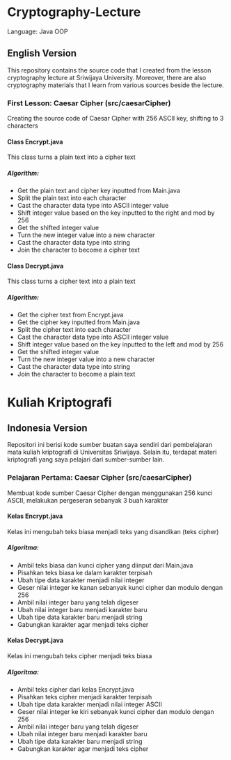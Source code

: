 # Cryptography-Lecture
Language: Java OOP

## English Version
This repository contains the source code that I created from the lesson cryptography lecture at Sriwijaya University. Moreover, there are also cryptography materials that I learn from various sources beside the lecture.

  ### First Lesson: Caesar Cipher (src/caesarCipher)
  Creating the source code of Caesar Cipher with 256 ASCII key, shifting to 3 characters
  #### Class Encrypt.java
  This class turns a plain text into a cipher text
  ##### Algorithm:
  - Get the plain text and cipher key inputted from Main.java
  - Split the plain text into each character
  - Cast the character data type into ASCII integer value
  - Shift integer value based on the key inputted to the right and mod by 256
  - Get the shifted integer value
  - Turn the new integer value into a new character
  - Cast the character data type into string
  - Join the character to become a cipher text


  #### Class Decrypt.java
  This class turns a cipher text into a plain text
  ##### Algorithm:
  - Get the cipher text from Encrypt.java
  - Get the cipher key inputted from Main.java
  - Split the cipher text into each character
  - Cast the character data type into ASCII integer value
  - Shift integer value based on the key inputted to the left and mod by 256
  - Get the shifted integer value
  - Turn the new integer value into a new character
  - Cast the character data type into string
  - Join the character to become a plain text

# Kuliah Kriptografi
## Indonesia Version
Repositori ini berisi kode sumber buatan saya sendiri dari pembelajaran mata kuliah kriptografi di Universitas Sriwijaya. Selain itu, terdapat materi kriptografi yang saya pelajari dari sumber-sumber lain.

  ### Pelajaran Pertama: Caesar Cipher (src/caesarCipher)
  Membuat kode sumber Caesar Cipher dengan menggunakan 256 kunci ASCII, melakukan pergeseran sebanyak 3 buah karakter
  #### Kelas Encrypt.java
  Kelas ini mengubah teks biasa menjadi teks yang disandikan (teks cipher)  
  ##### Algoritma:
  - Ambil teks biasa dan kunci cipher yang diinput dari Main.java
  - Pisahkan teks biasa ke dalam karakter terpisah
  - Ubah tipe data karakter menjadi nilai integer
  - Geser nilai integer ke kanan sebanyak kunci cipher dan modulo dengan 256
  - Ambil nilai integer baru yang telah digeser
  - Ubah nilai integer baru menjadi karakter baru
  - Ubah tipe data karakter baru menjadi string
  - Gabungkan karakter agar menjadi teks cipher


  #### Kelas Decrypt.java
  Kelas ini mengubah teks cipher menjadi teks biasa
  ##### Algoritma:
  - Ambil teks cipher dari kelas Encrypt.java
  - Pisahkan teks cipher menjadi karakter terpisah
  - Ubah tipe data karakter menjadi nilai integer ASCII
  - Geser nilai integer ke kiri sebanyak kunci cipher dan modulo dengan 256
  - Ambil nilai integer baru yang telah digeser
  - Ubah nilai integer baru menjadi karakter baru
  - Ubah tipe data karakter baru menjadi string
  - Gabungkan karakter agar menjadi teks cipher
